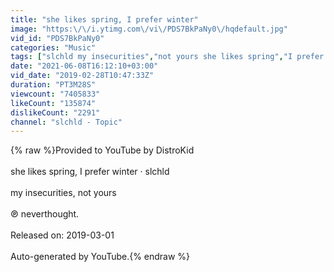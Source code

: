 ```yaml
---
title: "she likes spring, I prefer winter"
image: "https:\/\/i.ytimg.com\/vi\/PDS7BkPaNy0\/hqdefault.jpg"
vid_id: "PDS7BkPaNy0"
categories: "Music"
tags: ["slchld my insecurities","not yours she likes spring","I prefer winter"]
date: "2021-06-08T16:12:10+03:00"
vid_date: "2019-02-28T10:47:33Z"
duration: "PT3M28S"
viewcount: "7405833"
likeCount: "135874"
dislikeCount: "2291"
channel: "slchld - Topic"
---
```

{% raw %}Provided to YouTube by DistroKid<br /><br />she likes spring, I prefer winter · slchld<br /><br />my insecurities, not yours<br /><br />℗ neverthought.<br /><br />Released on: 2019-03-01<br /><br />Auto-generated by YouTube.{% endraw %}
